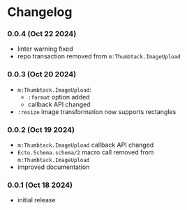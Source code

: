 # Changelog

### 0.0.4 (Oct 22 2024)

* linter warning fixed
* repo transaction removed from `m:Thumbtack.ImageUpload`


### 0.0.3 (Oct 20 2024)

* `m:Thumbtack.ImageUpload`:
  * `:format` option added
  * callback API changed
* `:resize` image transformation now supports rectangles


### 0.0.2 (Oct 19 2024)

* `m:Thumbtack.ImageUpload` callback API changed
* `Ecto.Schema.schema/2` macro call removed from `m:Thumbtack.ImageUpload`
* improved documentation


### 0.0.1 (Oct 18 2024)

* initial release
